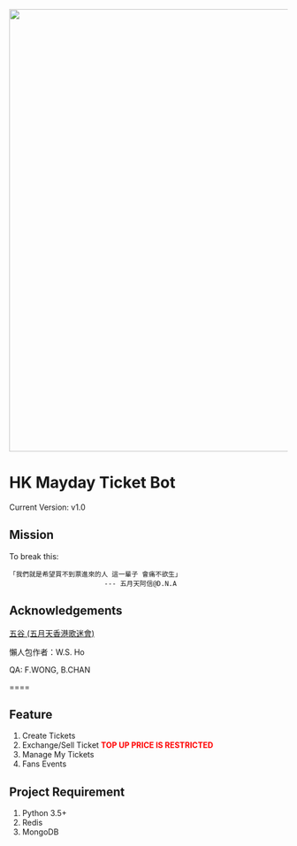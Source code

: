 <center><img src="https://d18lbv2rwhywjn.cloudfront.net/TicketPlatform.jpg" width="800"></center>

# HK Mayday Ticket Bot

Current Version: v1.0


## Mission
To break this:

```
「我們就是希望買不到票進來的人 這一輩子 會痛不欲生」
						--- 五月天阿信@D.N.A
```

## Acknowledgements

[五谷 (五月天香港歌迷會)](https://www.facebook.com/hkmayday)

懶人包作者：W.S. Ho

QA: F.WONG, B.CHAN

====

## Feature

1. Create Tickets
2. Exchange/Sell Ticket <span style="color:red">**TOP UP PRICE IS RESTRICTED**</span>
3. Manage My Tickets
4. Fans Events

## Project Requirement

1. Python 3.5+
2. Redis
3. MongoDB